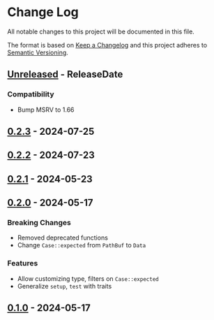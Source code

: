 # Change Log
All notable changes to this project will be documented in this file.

The format is based on [Keep a Changelog](http://keepachangelog.com/)
and this project adheres to [Semantic Versioning](http://semver.org/).

<!-- next-header -->
## [Unreleased] - ReleaseDate

### Compatibility

- Bump MSRV to 1.66

## [0.2.3] - 2024-07-25

## [0.2.2] - 2024-07-23

## [0.2.1] - 2024-05-23

## [0.2.0] - 2024-05-17

### Breaking Changes

- Removed deprecated functions
- Change `Case::expected` from `PathBuf` to `Data`

### Features

- Allow customizing type, filters on `Case::expected`
- Generalize `setup`, `test` with traits

## [0.1.0] - 2024-05-17

<!-- next-url -->
[Unreleased]: https://github.com/assert-rs/trycmd/compare/tryfn-v0.2.3...HEAD
[0.2.3]: https://github.com/assert-rs/trycmd/compare/tryfn-v0.2.2...tryfn-v0.2.3
[0.2.2]: https://github.com/assert-rs/trycmd/compare/tryfn-v0.2.1...tryfn-v0.2.2
[0.2.1]: https://github.com/assert-rs/trycmd/compare/tryfn-v0.2.0...tryfn-v0.2.1
[0.2.0]: https://github.com/assert-rs/trycmd/compare/tryfn-v0.1.0...tryfn-v0.2.0
[0.1.0]: https://github.com/assert-rs/trycmd/compare/3e293f6f6167270d85f57a7b59fd94590af6fa97...tryfn-v0.1.0
